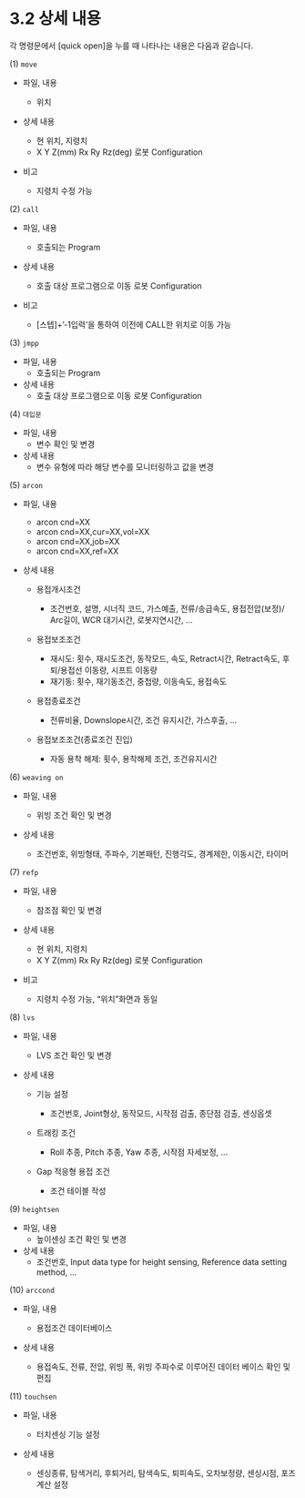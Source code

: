 ﻿# 3.2 상세 내용

각 명령문에서 [quick open]을 누를 때 나타나는 내용은 다음과 같습니다.



(1) ```move```
- 파일, 내용
    - 위치
- 상세 내용
    - 현 위치, 지령치
    - X Y Z(mm) Rx Ry Rz(deg)
로봇 Configuration

- 비고
    - 지령치 수정 가능

(2) ```call```
- 파일, 내용
    - 호출되는 Program
- 상세 내용
    - 호출 대상 프로그램으로 이동
로봇 Configuration

- 비고
    - [스텝]+’-1입력’을 통하여 이전에 CALL한 위치로 이동 가능

(3) ```jmpp```
- 파일, 내용
    - 호출되는 Program
- 상세 내용
    - 호출 대상 프로그램으로 이동
로봇 Configuration


  
(4) ```대입문```
- 파일, 내용
    - 변수 확인 및 변경
- 상세 내용
    - 변수 유형에 따라 해당 변수를 모니터링하고 값을 변경



(5) ```arcon```
- 파일, 내용
    - arcon cnd=XX
    - arcon cnd=XX,cur=XX,vol=XX
    - arcon cnd=XX,job=XX
    - arcon cnd=XX,ref=XX

- 상세 내용
  - 용접개시조건 
    - 조건번호, 설명, 시너직 코드, 가스예출, 전류/송급속도, 용접전압(보정)/ Arc길이, WCR 대기시간, 로봇지연시간, ...

  - 용접보조조건  
    - 재시도: 횟수, 재시도조건, 동작모드, 속도, Retract시간, Retract속도, 후퇴/용접선 이동량, 시프트 이동량
    - 재기동: 횟수, 재기동조건, 중첩량, 이동속도, 용접속도
  - 용접종료조건
    - 전류비율, Downslope시간, 조건 유지시간, 가스후출, ...
  - 용접보조조건(종료조건 진입)
    - 자동 용착 해제: 횟수, 용착해제 조건, 조건유지시간 

(6) ```weaving on```
- 파일, 내용
    - 위빙 조건 확인 및 변경

- 상세 내용
  - 조건번호, 위빙형태, 주파수, 기본패턴, 진행각도, 경계제한, 이동시간, 타이머

(7) ```refp```
- 파일, 내용
    - 참조점 확인 및 변경
- 상세 내용
    - 현 위치, 지령치
    - X Y Z(mm) Rx Ry Rz(deg) 로봇 Configuration

- 비고
    - 지령치 수정 가능, “위치”화면과 동일

(8) ```lvs```
- 파일, 내용
    - LVS 조건 확인 및 변경

- 상세 내용
  - 기능 설정
    - 조건번호, Joint형상, 동작모드, 시작점 검출, 종단점 검출, 센싱옵셋

  - 트래킹 조건 
    - Roll 추종, Pitch 추종, Yaw 추종, 시작점 자세보정, ...
  - Gap 적응형 용접 조건
    - 조건 테이블 작성

(9) ```heightsen```
- 파일, 내용
    - 높이센싱 조건 확인 및 변경
- 상세 내용
  - 조건번호, Input data type for height sensing, Reference data setting method, ...

(10) ```arccond```
- 파일, 내용
    - 용접조건 데이터베이스

- 상세 내용
  - 용접속도, 전류, 전압, 위빙 폭, 위빙 주파수로 이루어진 데이터 베이스 확인 및 편집

(11) ```touchsen```
- 파일, 내용
    - 터치센싱 기능 설정

- 상세 내용
  - 센싱종류, 탐색거리, 후퇴거리, 탐색속도, 퇴피속도, 오차보정량, 센싱시점, 포즈계산 설정
